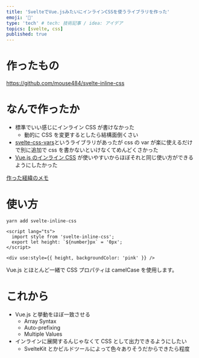 ```yaml
---
title: 'SvelteでVue.jsみたいにインラインCSSを使うライブラリを作った'
emoji: '🐷'
type: 'tech' # tech: 技術記事 / idea: アイデア
topics: [svelte, css]
published: true
---
```


# 作ったもの

https://github.com/mouse484/svelte-inline-css

# なんで作ったか

- 標準でいい感じにインライン CSS が書けなかった
  - 動的に CSS を変更するとしたら結構面倒くさい
- [svelte-css-vars](https://github.com/kaisermann/svelte-css-vars)というライブラリがあったが css の var が楽に使えるだけで別に追加で css を書かないといけなくてめんどくさかった
- [Vue.js のインライン CSS](https://zenn.dev/mouse_484/articles/vue-inline-style) が使いやすいからほぼそれと同じ使い方ができるようにしたかった

[作った経緯のメモ](https://zenn.dev/mouse_484/scraps/b5306933034466)

# 使い方

```
yarn add svelte-inline-css
```

```vue:.svelte
<script lang="ts">
  import style from 'svelte-inline-css';
  export let height: `${number}px` = '0px';
</script>

<div use:style={{ height, backgroundColor: 'pink' }} />
```

Vue.js とほとんど一緒で CSS プロパティは camelCase を使用します。

# これから

- Vue.js と挙動をほぼ一致させる
  - Array Syntax
  - Auto-prefixing
  - Multiple Values
- インラインに展開するんじゃなくて CSS として出力できるようにしたい
  - SvelteKit とかビルドツールによって色々ありそうだからできたら程度
